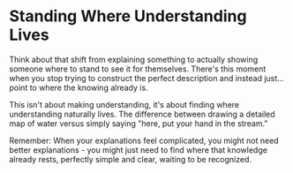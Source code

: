 # Standing Where Understanding Lives

Think about that shift from explaining something to actually showing someone where to stand to see it for themselves. There's this moment when you stop trying to construct the perfect description and instead just... point to where the knowing already is.

This isn't about making understanding, it's about finding where understanding naturally lives. The difference between drawing a detailed map of water versus simply saying "here, put your hand in the stream."

Remember: When your explanations feel complicated, you might not need better explanations - you might just need to find where that knowledge already rests, perfectly simple and clear, waiting to be recognized.
